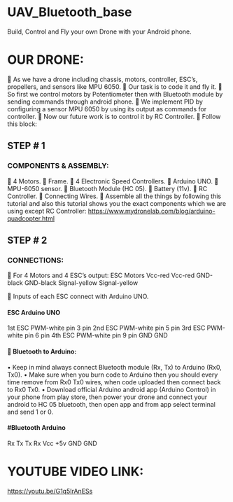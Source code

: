 # UAV_Bluetooth_base
Build, Control and Fly your own Drone with your Android phone.


# OUR  DRONE:
	As we have a drone including chassis, motors, controller, ESC’s, propellers, and sensors like MPU 6050.
	Our task is to code it and fly it.
	So first we control motors by Potentiometer then with Bluetooth module by sending commands through android phone.
	We implement PID by configuring a sensor MPU 6050 by using its output as commands for controller.
	Now our future work is to control it by RC Controller.
	Follow this block:

## STEP # 1
### COMPONENTS  &  ASSEMBLY:
	4 Motors.
	Frame.
	4 Electronic Speed Controllers.
	Arduino UNO.
	MPU-6050 sensor.
	Bluetooth Module (HC 05).
	Battery (11v).
	RC Controller.
	Connecting Wires.
	Assemble all the things by following this tutorial and also this tutorial shows you the exact components which we are using except RC Controller:
https://www.mydronelab.com/blog/arduino-quadcopter.html

## STEP # 2
### CONNECTIONS:
	For 4 Motors and 4 ESC’s output:
ESC	Motors
Vcc-red	Vcc-red
GND-black	GND-black
Signal-yellow	Signal-yellow

	Inputs of each ESC connect with Arduino UNO.
#### ESC	Arduino UNO
1st  ESC PWM-white pin	3 pin
2nd  ESC PWM-white pin 	5 pin 
3rd  ESC PWM-white pin 	6 pin 
4th  ESC PWM-white pin 	9 pin 
GND  GND

#### 	Bluetooth     to    Arduino:
•	Keep in mind always connect Bluetooth module (Rx, Tx) to Arduino (Rx0, Tx0).
•	Make sure when you burn code to Arduino then you should every time remove from Rx0 Tx0 wires, when code uploaded then connect back to Rx0 Tx0.
•	Download official Arduino android app (Arduino Control) in your phone from play store, then power your drone and connect your android to HC 05 bluetooth, then open app and from app select terminal and send 1 or 0.
#### #Bluetooth	Arduino
Rx	Tx
Tx	Rx
Vcc	+5v
GND	GND


# YOUTUBE VIDEO LINK:
https://youtu.be/G1q5IrAnESs
